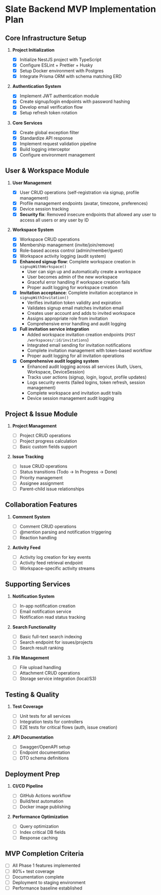 # Slate Backend MVP Implementation Plan

## Core Infrastructure Setup

1. **Project Initialization**

   - [x] Initialize NestJS project with TypeScript
   - [x] Configure ESLint + Prettier + Husky
   - [x] Setup Docker environment with Postgres
   - [x] Integrate Prisma ORM with schema matching ERD

2. **Authentication System**

   - [x] Implement JWT authentication module
   - [x] Create signup/login endpoints with password hashing
   - [x] Develop email verification flow
   - [x] Setup refresh token rotation

3. **Core Services**
   - [x] Create global exception filter
   - [x] Standardize API response
   - [x] Implement request validation pipeline
   - [x] Build logging interceptor
   - [x] Configure environment management

## User & Workspace Module

1. **User Management**

   - [x] User CRUD operations (self-registration via signup, profile management)
   - [x] Profile management endpoints (avatar, timezone, preferences)
   - [x] Device session tracking
   - [x] **Security fix**: Removed insecure endpoints that allowed any user to access all users or any user by ID

2. **Workspace System**
   - [x] Workspace CRUD operations
   - [x] Membership management (invite/join/remove)
   - [x] Role-based access control (admin/member/guest)
   - [x] Workspace activity logging (audit system)
   - [x] **Enhanced signup flow**: Complete workspace creation in `signupWithWorkspace()` 
     - User can sign up and automatically create a workspace
     - User becomes admin of the new workspace
     - Graceful error handling if workspace creation fails
     - Proper audit logging for workspace creation
   - [x] **Invitation acceptance**: Complete invitation acceptance in `signupWithInvitation()`
     - Verifies invitation token validity and expiration
     - Validates signup email matches invitation email
     - Creates user account and adds to invited workspace
     - Assigns appropriate role from invitation
     - Comprehensive error handling and audit logging
   - [x] **Full invitation service integration**
     - Added workspace invitation creation endpoints (`POST /workspaces/:id/invitations`)
     - Integrated email sending for invitation notifications
     - Complete invitation management with token-based workflow
     - Proper audit logging for all invitation operations
   - [x] **Comprehensive audit logging system**
     - Enhanced audit logging across all services (Auth, Users, Workspace, DeviceSession)
     - Tracks user actions (signup, login, logout, profile updates)
     - Logs security events (failed logins, token refresh, session management)
     - Complete workspace and invitation audit trails
     - Device session management audit logging

## Project & Issue Module

1. **Project Management**

   - [ ] Project CRUD operations
   - [ ] Project progress calculation
   - [ ] Basic custom fields support

2. **Issue Tracking**
   - [ ] Issue CRUD operations
   - [ ] Status transitions (Todo → In Progress → Done)
   - [ ] Priority management
   - [ ] Assignee assignment
   - [ ] Parent-child issue relationships

## Collaboration Features

1. **Comment System**

   - [ ] Comment CRUD operations
   - [ ] @mention parsing and notification triggering
   - [ ] Reaction handling

2. **Activity Feed**
   - [ ] Activity log creation for key events
   - [ ] Activity feed retrieval endpoint
   - [ ] Workspace-specific activity streams

## Supporting Services

1. **Notification System**

   - [ ] In-app notification creation
   - [ ] Email notification service
   - [ ] Notification read status tracking

2. **Search Functionality**

   - [ ] Basic full-text search indexing
   - [ ] Search endpoint for issues/projects
   - [ ] Search result ranking

3. **File Management**
   - [ ] File upload handling
   - [ ] Attachment CRUD operations
   - [ ] Storage service integration (local/S3)

## Testing & Quality

1. **Test Coverage**

   - [ ] Unit tests for all services
   - [ ] Integration tests for controllers
   - [ ] E2E tests for critical flows (auth, issue creation)

2. **API Documentation**
   - [ ] Swagger/OpenAPI setup
   - [ ] Endpoint documentation
   - [ ] DTO schema definitions

## Deployment Prep

1. **CI/CD Pipeline**

   - [ ] GitHub Actions workflow
   - [ ] Build/test automation
   - [ ] Docker image publishing

2. **Performance Optimization**
   - [ ] Query optimization
   - [ ] Index critical DB fields
   - [ ] Response caching

## MVP Completion Criteria

- [ ] All Phase 1 features implemented
- [ ] 80%+ test coverage
- [ ] Documentation complete
- [ ] Deployment to staging environment
- [ ] Performance baseline established

